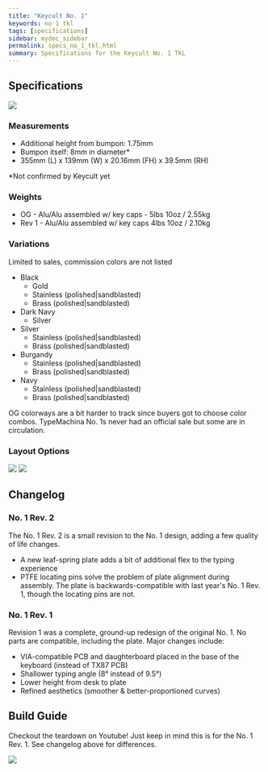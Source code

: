 ```yaml
---
title: "Keycult No. 1"
keywords: no 1 tkl
tags: [specifications]
sidebar: mydoc_sidebar
permalink: specs_no_1_tkl.html
summary: Specifications for the Keycult No. 1 TKL
---
```


## Specifications

![](https://cdn.shopify.com/s/files/1/0015/5084/3975/collections/No.1_all_peak_1-1_HR_1088x736.jpg?v=1590176608)

### Measurements

- Additional height from bumpon: 1.75mm
- Bumpon itself: 8mm in diameter*
- 355mm (L) x 139mm (W) x 20.16mm (FH) x 39.5mm (RH)

*Not confirmed by Keycult yet

### Weights
- OG - Alu/Alu assembled w/ key caps - 5lbs 10oz / 2.55kg 
- Rev 1 - Alu/Alu assembled w/ key caps 4lbs 10oz / 2.10kg

### Variations

Limited to sales, commission colors are not listed

- Black
    - Gold
    - Stainless (polished|sandblasted)
    - Brass (polished|sandblasted)
- Dark Navy
    - Silver
- Silver
    - Stainless (polished|sandblasted)
    - Brass (polished|sandblasted)
- Burgandy
    - Stainless (polished|sandblasted)
    - Brass (polished|sandblasted)
- Navy
    - Stainless (polished|sandblasted)
    - Brass (polished|sandblasted)

OG colorways are a bit harder to track since buyers got to choose color combos.
TypeMachina No. 1s never had an official sale but some are in circulation.

### Layout Options

![](https://cdn.shopify.com/s/files/1/0015/5084/3975/products/wt80-a_solderable_1696x1152.png?v=1590349316)
![](https://cdn.shopify.com/s/files/1/0015/5084/3975/products/wt80-bc_hotswap_1696x1152.png?v=1590349316)

## Changelog

### No. 1 Rev. 2

The No. 1 Rev. 2 is a small revision to the No. 1 design, adding a few quality of life changes.

- A new leaf-spring plate adds a bit of additional flex to the typing experience 
- PTFE locating pins solve the problem of plate alignment during assembly. The plate is backwards-compatible with last year's No. 1 Rev. 1, though the locating pins are not. 

### No. 1 Rev. 1

Revision 1 was a complete, ground-up redesign of the original No. 1. No parts are compatible, including the plate. Major changes include:

- VIA-compatible PCB and daughterboard placed in the base of the keyboard (instead of TX87 PCB)
- Shallower typing angle (8° instead of 9.5°)
- Lower height from desk to plate
- Refined aesthetics (smoother & better-proportioned curves)

## Build Guide
Checkout the teardown on Youtube! Just keep in mind this is for the No. 1 Rev. 1. See changelog above for differences.

[![](https://i.ytimg.com/vi/QVm_2FZpqmE/maxresdefault.jpg)](https://www.youtube.com/watch?v=QVm_2FZpqmE)

